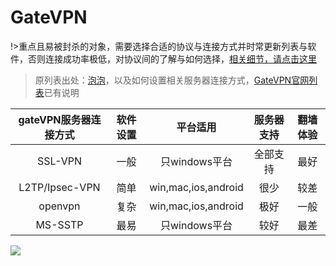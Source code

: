 # GateVPN

!>重点且易被封杀的对象，需要选择合适的协议与连接方式并时常更新列表与软件，否则连接成功率极低，对协议间的了解与如何选择，[相关细节，请点击这里](4vpn.md)

> 原列表出处：[泡泡](https://pao-pao.net/article/82)，以及如何设置相关服务器连接方式，[GateVPN官网列表](http://www.vpngate.net/cn/)已有说明

| gateVPN服务器连接方式 | 软件设置 | 平台适用 | 服务器支持 | 翻墙体验 |
| :-: | :-: | :-: | :-: | :-: |
| SSL-VPN | 一般 | 只windows平台 | 全部支持 | 最好 |
| L2TP/Ipsec-VPN | 简单 | win,mac,ios,android | 很少 | 较差 |
| openvpn | 复杂 | win,mac,ios,android | 极好 | 一般 |
| MS-SSTP | 最易 | 只windows平台 | 较好 | 最差 |

<!-- ![](https://ipfs.io/ipfs/QmQc1YoVQvszg1rNZscxwWJ7ZmBMmDZyvALyw3T5iYsRa4?4.gif) -->

![](https://raw.githubusercontent.com/loremwalker/fq-book/master/docs/images/1234.gif)




